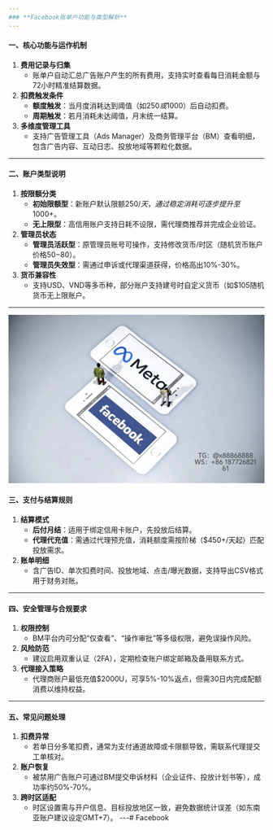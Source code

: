 ```yaml
---
### **Facebook账单户功能与类型解析**
---
```

#### **一、核心功能与运作机制**
1. **费用记录与归集**  
   - 账单户自动汇总广告账户产生的所有费用，支持实时查看每日消耗金额与72小时精准结算数据。
2. **扣费触发条件**  
   - **额度触发**：当月度消耗达到阈值（如$250或$1000）后自动扣费。
   - **周期触发**：若月消耗未达阈值，月末统一结算。
3. **多维度管理工具**  
   - 支持广告管理工具（Ads Manager）及商务管理平台（BM）查看明细，包含广告内容、互动日志、投放地域等颗粒化数据。
---
#### **二、账户类型说明**
1. **按限额分类**  
   - **初始限额型**：新账户默认限额$250/天，通过稳定消耗可逐步提升至$1000+。
   - **无上限型**：高信用账户支持日耗不设限，需代理商推荐并完成企业验证。
2. **管理员状态**  
   - **管理员活跃型**：原管理员账号可操作，支持修改货币/时区（随机货币账户价格$50-$80）。
   - **管理员失效型**：需通过申诉或代理渠道获得，价格高出10%-30%。
3. **货币兼容性**  
   - 支持USD、VND等多币种，部分账户支持建号时自定义货币（如$105随机货币无上限账户。
---
![替代文字](微信图片_20250331131736.jpg)
#### **三、支付与结算规则**
1. **结算模式**  
   - **后付月结**：适用于绑定信用卡账户，先投放后结算。
   - **代理代充值**：需通过代理预充值，消耗额度需按阶梯（$450+/天起）匹配投放需求。
2. **账单明细**
   - 含广告ID、单次扣费时间、投放地域、点击/曝光数据，支持导出CSV格式用于财务对账。
---
#### **四、安全管理与合规要求**
1. **权限控制**  
   - BM平台内可分配“仅查看”、“操作审批”等多级权限，避免误操作风险。
2. **风险防范**  
   - 建议启用双重认证（2FA），定期检查账户绑定邮箱及备用联系方式。
3. **代理接入策略**  
   - 代理商账户最低充值$2000U，可享5%-10%返点，但需30日内完成配额消费以维持权益。
---
#### **五、常见问题处理**
1. **扣费异常**  
   - 若单日分多笔扣费，通常为支付通道故障或卡限额导致，需联系代理提交工单核对。
2. **账户恢复**  
   - 被禁用广告账户可通过BM提交申诉材料（企业证件、投放计划书等），成功率约50%-70%。
3. **跨时区适配**  
   - 时区设置需与开户信息、目标投放地区一致，避免数据统计误差（如东南亚账户建议设定GMT+7）。
---# Facebook
